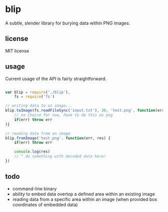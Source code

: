 blip
====

A subtle, slender library for burying data within PNG images.

## license

MIT license

## usage

Current usage of the API is fairly straightforward.

``` js

var blip = require('./blip'),
	fs = require('fs')

// writing data to an image...
blip.toImage(fs.readFileSync('input.txt'), 30, 'test.png', function(err) {
	// no choice for now, have to do this as png
	if(err) throw err
)}

// reading data from an image
blip.fromImage('test.png', function(err, res) {
	if(err) throw err

	console.log(res)
	// ^ do something with decoded data here!
})
```

## todo

* command-line binary
* ability to embed data overtop a defined area within an existing image
* reading data from a specific area within an image (when provided box coordinates of embedded data)

